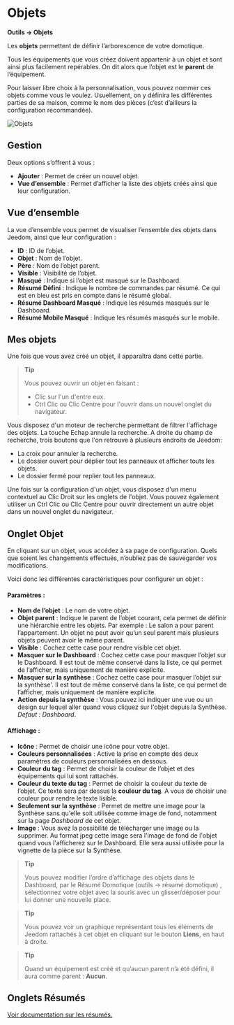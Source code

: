 # Objets
**Outils → Objets**

Les **objets** permettent de définir l’arborescence de votre domotique.

Tous les équipements que vous créez doivent appartenir à un objet et sont ainsi plus facilement repérables. On dit alors que l’objet est le **parent** de l’équipement.

Pour laisser libre choix à la personnalisation, vous pouvez nommer ces objets comme vous le voulez. Usuellement, on y définira les différentes parties de sa maison, comme le nom des pièces (c’est d’ailleurs la configuration recommandée).

![Objets](./images/object_intro.gif)

## Gestion

Deux options s’offrent à vous :
- **Ajouter** : Permet de créer un nouvel objet.
- **Vue d’ensemble** : Permet d’afficher la liste des objets créés ainsi que leur configuration.

## Vue d’ensemble

La vue d’ensemble vous permet de visualiser l’ensemble des objets dans Jeedom, ainsi que leur configuration :

- **ID** : ID de l’objet.
- **Objet** : Nom de l’objet.
- **Père** : Nom de l’objet parent.
- **Visible** : Visibilité de l’objet.
- **Masqué** : Indique si l’objet est masqué sur le Dashboard.
- **Résumé Défini** : Indique le nombre de commandes par résumé. Ce qui est en bleu est pris en compte dans le résumé global.
- **Résumé Dashboard Masqué** : Indique les résumés masqués sur le Dashboard.
- **Résumé Mobile Masqué** : Indique les résumés masqués sur le mobile.

## Mes objets

Une fois que vous avez créé un objet, il apparaîtra dans cette partie.

> **Tip**
>
> Vous pouvez ouvrir un objet en faisant :
> - Clic sur l'un d'entre eux.
> - Ctrl Clic ou Clic Centre pour l'ouvrir dans un nouvel onglet du navigateur.

Vous disposez d'un moteur de recherche permettant de filtrer l'affichage des objets. La touche Echap annule la recherche.
A droite du champ de recherche, trois boutons que l'on retrouve à plusieurs endroits de Jeedom:

- La croix pour annuler la recherche.
- Le dossier ouvert pour déplier tout les panneaux et afficher touts les objets.
- Le dossier fermé pour replier tout les panneaux.

Une fois sur la configuration d'un objet, vous disposez d'un menu contextuel au Clic Droit sur les onglets de l'objet. Vous pouvez également utiliser un Ctrl Clic ou Clic Centre pour ouvrir directement un autre objet dans un nouvel onglet du navigateur.

## Onglet Objet

En cliquant sur un objet, vous accédez à sa page de configuration. Quels que soient les changements effectués, n’oubliez pas de sauvegarder vos modifications.

Voici donc les différentes caractéristiques pour configurer un objet :

#### Paramètres :

- **Nom de l’objet** : Le nom de votre objet.
- **Objet parent** : Indique le parent de l’objet courant, cela permet de définir une hiérarchie entre les objets. Par exemple : Le salon a pour parent l’appartement. Un objet ne peut avoir qu’un seul parent mais plusieurs objets peuvent avoir le même parent.
- **Visible** : Cochez cette case pour rendre visible cet objet.
- **Masquer sur le Dashboard** : Cochez cette case pour masquer l’objet sur le Dashboard. Il est tout de même conservé dans la liste, ce qui permet de l’afficher, mais uniquement de manière explicite.
- **Masquer sur la synthèse** : Cochez cette case pour masquer l’objet sur la synthèse'. Il est tout de même conservé dans la liste, ce qui permet de l’afficher, mais uniquement de manière explicite.
- **Action depuis la synthèse** : Vous pouvez ici indiquer une vue ou un design sur lequel aller quand vous cliquez sur l'objet depuis la Synthèse. *Defaut : Dashboard*.

#### Affichage :

- **Icône** : Permet de choisir une icône pour votre objet.
- **Couleurs personnalisées** : Active la prise en compte des deux paramètres de couleurs personnalisées en dessous.
- **Couleur du tag** : Permet de choisir la couleur de l’objet et des équipements qui lui sont rattachés.
- **Couleur du texte du tag** : Permet de choisir la couleur du texte de l’objet. Ce texte sera par dessus la **couleur du tag**. A vous de choisir une couleur pour rendre le texte lisible.
- **Seulement sur la synthèse** : Permet de mettre une image pour la Synthèse sans qu'elle soit utilisée comme image de fond, notamment sur la page *Dashboard* de cet objet.
- **Image** : Vous avez la possibilité de télécharger une image ou la supprimer. Au format jpeg cette image sera l'image de fond de l'objet quand vous l'afficherez sur le Dashboard. Elle sera aussi utilisée pour la vignette de la pièce sur la Synthèse.

> **Tip**
>
> Vous pouvez modifier l’ordre d’affichage des objets dans le Dashboard, par le Résumé Domotique (outils -> résumé domotique) , sélectionnez votre objet avec la souris avec un glisser/déposer pour lui donner une nouvelle place.

> **Tip**
>
> Vous pouvez voir un graphique représentant tous les éléments de Jeedom rattachés à cet objet en cliquant sur le bouton **Liens**, en haut à droite.

> **Tip**
>
> Quand un équipement est créé et qu’aucun parent n’a été défini, il aura comme parent : **Aucun**.

## Onglets Résumés

[Voir documentation sur les résumés.](../concept/summary)


